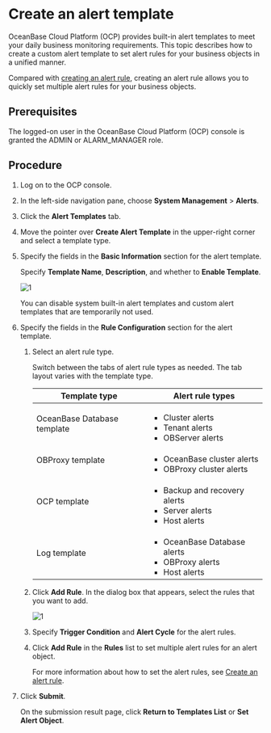 # Create an alert template

OceanBase Cloud Platform (OCP) provides built-in alert templates to meet your daily business monitoring requirements. This topic describes how to create a custom alert template to set alert rules for your business objects in a unified manner.

Compared with [creating an alert rule](../900.alert-management/200.create-an-alarm-roles.md), creating an alert rule allows you to quickly set multiple alert rules for your business objects.

## Prerequisites

The logged-on user in the OceanBase Cloud Platform (OCP) console is granted the ADMIN or ALARM_MANAGER role.

## Procedure

1. Log on to the OCP console.

2. In the left-side navigation pane, choose **System Management** > **Alerts**.

3. Click the **Alert Templates** tab.

4. Move the pointer over **Create Alert Template** in the upper-right corner and select a template type.

5. Specify the fields in the **Basic Information** section for the alert template.

   Specify **Template Name**, **Description**, and whether to **Enable Template**.

   ![1](https://obbusiness-private.oss-cn-shanghai.aliyuncs.com/doc/img/ocp/401/%E5%88%9B%E5%BB%BA%E5%91%8A%E8%AD%A6%E6%A8%A1%E6%9D%BF%E5%9F%BA%E7%A1%80%E4%BF%A1%E6%81%AF.png)

   You can disable system built-in alert templates and custom alert templates that are temporarily not used.

6. Specify the fields in the **Rule Configuration** section for the alert template.

   1. Select an alert rule type.

      Switch between the tabs of alert rule types as needed. The tab layout varies with the template type.

      | Template type | Alert rule types |
      |--------|---------|
      | OceanBase Database template | <ul><li>Cluster alerts</li> <li>Tenant alerts</li><li>OBServer alerts</li></ul> |
      | OBProxy template | <ul><li>OceanBase cluster alerts</li> <li>OBProxy cluster alerts</li></ul> |
      | OCP template | <ul><li>Backup and recovery alerts</li> <li>Server alerts</li><li>Host alerts</li></ul> |
      | Log template | <ul><li>OceanBase Database alerts</li> <li>OBProxy alerts</li><li>Host alerts</li> </ul> |

   2. Click **Add Rule**. In the dialog box that appears, select the rules that you want to add.

      ![1](https://obbusiness-private.oss-cn-shanghai.aliyuncs.com/doc/img/ocp/401/%E5%88%9B%E5%BB%BA%E5%91%8A%E8%AD%A6%E6%A8%A1%E6%9D%BF%E6%B7%BB%E5%8A%A0%E8%A7%84%E5%88%99.png)

   3. Specify **Trigger Condition** and **Alert Cycle** for the alert rules.

   4. Click **Add Rule** in the **Rules** list to set multiple alert rules for an alert object.

      For more information about how to set the alert rules, see [Create an alert rule](../900.alert-management/200.create-an-alarm-roles.md).

7. Click **Submit**.

   On the submission result page, click **Return to Templates List** or **Set Alert Object**.
